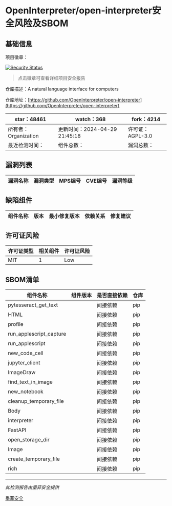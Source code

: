 # OpenInterpreter/open-interpreter安全风险及SBOM

## 基础信息

项目徽章：

[![Security Status](https://www.murphysec.com/platform3/v31/badge/1785023213940953088.svg)](https://www.murphysec.com/console/report/1771258683015733248/1785023213940953088)

> 点击徽章可查看详细项目安全报告

仓库描述：A natural language interface for computers

仓库地址：[https://github.com/OpenInterpreter/open-interpreter](https://github.com/OpenInterpreter/open-interpreter)

| star：48461 | watch：368 | fork：4214 |
| ----------- | -------------- | ------------ |
| 所有者：Organization | 更新时间：2024-04-29 21:45:18 | 许可证：AGPL-3.0 |
| 最近检测时间： | 组件总数： | 漏洞总数： |




## 漏洞列表

| 漏洞名称 | 漏洞类型 | MPS编号 | CVE编号 | 漏洞等级 |
| ------- | ------ | ------- | ------ | ----- |





## 缺陷组件

| 组件名称 | 版本 | 最小修复版本 | 依赖关系 | 修复建议 |
| -------- | ---- | ------------ | -------- | -------- |





## 许可证风险

| 许可证类型 | 相关组件 | 许可证风险 |
| ---------- | -------- | ---------- |
|MIT|1|Low|




## SBOM清单

| 组件名称 | 组件版本 | 是否直接依赖 | 仓库 |
| -------- | -------- | ------------ | ---- |
|pytesseract_get_text||间接依赖|pip|
|HTML||间接依赖|pip|
|profile||间接依赖|pip|
|run_applescript_capture||间接依赖|pip|
|run_applescript||间接依赖|pip|
|new_code_cell||间接依赖|pip|
|jupyter_client||间接依赖|pip|
|ImageDraw||间接依赖|pip|
|find_text_in_image||间接依赖|pip|
|new_notebook||间接依赖|pip|
|cleanup_temporary_file||间接依赖|pip|
|Body||间接依赖|pip|
|interpreter||间接依赖|pip|
|FastAPI||间接依赖|pip|
|open_storage_dir||间接依赖|pip|
|Image||间接依赖|pip|
|create_temporary_file||间接依赖|pip|
|rich||间接依赖|pip|


------

*此检测报告由墨菲安全提供*

[墨菲安全](www.murphysec.com)